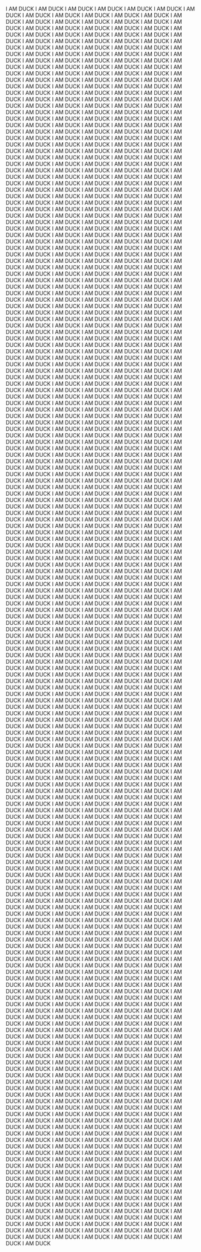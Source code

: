I AM DUCK I AM DUCK I AM DUCK I AM DUCK I AM DUCK I AM DUCK I AM DUCK I AM DUCK I AM DUCK I AM DUCK I AM DUCK I AM DUCK I AM DUCK I AM DUCK I AM DUCK I AM DUCK I AM DUCK I AM DUCK I AM DUCK I AM DUCK I AM DUCK I AM DUCK I AM DUCK I AM DUCK I AM DUCK I AM DUCK I AM DUCK I AM DUCK I AM DUCK I AM DUCK I AM DUCK I AM DUCK I AM DUCK I AM DUCK I AM DUCK I AM DUCK I AM DUCK I AM DUCK I AM DUCK I AM DUCK I AM DUCK I AM DUCK I AM DUCK I AM DUCK I AM DUCK I AM DUCK I AM DUCK I AM DUCK I AM DUCK I AM DUCK I AM DUCK I AM DUCK I AM DUCK I AM DUCK I AM DUCK I AM DUCK I AM DUCK I AM DUCK I AM DUCK I AM DUCK I AM DUCK I AM DUCK I AM DUCK I AM DUCK I AM DUCK I AM DUCK I AM DUCK I AM DUCK I AM DUCK I AM DUCK I AM DUCK I AM DUCK I AM DUCK I AM DUCK I AM DUCK I AM DUCK I AM DUCK I AM DUCK I AM DUCK I AM DUCK I AM DUCK I AM DUCK I AM DUCK I AM DUCK I AM DUCK I AM DUCK I AM DUCK I AM DUCK I AM DUCK I AM DUCK I AM DUCK I AM DUCK I AM DUCK I AM DUCK I AM DUCK I AM DUCK I AM DUCK I AM DUCK I AM DUCK I AM DUCK I AM DUCK I AM DUCK I AM DUCK I AM DUCK I AM DUCK I AM DUCK I AM DUCK I AM DUCK I AM DUCK I AM DUCK I AM DUCK I AM DUCK I AM DUCK I AM DUCK I AM DUCK I AM DUCK I AM DUCK I AM DUCK I AM DUCK I AM DUCK I AM DUCK I AM DUCK I AM DUCK I AM DUCK I AM DUCK I AM DUCK I AM DUCK I AM DUCK I AM DUCK I AM DUCK I AM DUCK I AM DUCK I AM DUCK I AM DUCK I AM DUCK I AM DUCK I AM DUCK I AM DUCK I AM DUCK I AM DUCK I AM DUCK I AM DUCK I AM DUCK I AM DUCK I AM DUCK I AM DUCK I AM DUCK I AM DUCK I AM DUCK I AM DUCK I AM DUCK I AM DUCK I AM DUCK I AM DUCK I AM DUCK I AM DUCK I AM DUCK I AM DUCK I AM DUCK I AM DUCK I AM DUCK I AM DUCK I AM DUCK I AM DUCK I AM DUCK I AM DUCK I AM DUCK I AM DUCK I AM DUCK I AM DUCK I AM DUCK I AM DUCK I AM DUCK I AM DUCK I AM DUCK I AM DUCK I AM DUCK I AM DUCK I AM DUCK I AM DUCK I AM DUCK I AM DUCK I AM DUCK I AM DUCK I AM DUCK I AM DUCK I AM DUCK I AM DUCK I AM DUCK I AM DUCK I AM DUCK I AM DUCK I AM DUCK I AM DUCK I AM DUCK I AM DUCK I AM DUCK I AM DUCK I AM DUCK I AM DUCK I AM DUCK I AM DUCK I AM DUCK I AM DUCK I AM DUCK I AM DUCK I AM DUCK I AM DUCK I AM DUCK I AM DUCK I AM DUCK I AM DUCK I AM DUCK I AM DUCK I AM DUCK I AM DUCK I AM DUCK I AM DUCK I AM DUCK I AM DUCK I AM DUCK I AM DUCK I AM DUCK I AM DUCK I AM DUCK I AM DUCK I AM DUCK I AM DUCK I AM DUCK I AM DUCK I AM DUCK I AM DUCK I AM DUCK I AM DUCK I AM DUCK I AM DUCK I AM DUCK I AM DUCK I AM DUCK I AM DUCK I AM DUCK I AM DUCK I AM DUCK I AM DUCK I AM DUCK I AM DUCK I AM DUCK I AM DUCK I AM DUCK I AM DUCK I AM DUCK I AM DUCK I AM DUCK I AM DUCK I AM DUCK I AM DUCK I AM DUCK I AM DUCK I AM DUCK I AM DUCK I AM DUCK I AM DUCK I AM DUCK I AM DUCK I AM DUCK I AM DUCK I AM DUCK I AM DUCK I AM DUCK I AM DUCK I AM DUCK I AM DUCK I AM DUCK I AM DUCK I AM DUCK I AM DUCK I AM DUCK I AM DUCK I AM DUCK I AM DUCK I AM DUCK I AM DUCK I AM DUCK I AM DUCK I AM DUCK I AM DUCK I AM DUCK I AM DUCK I AM DUCK I AM DUCK I AM DUCK I AM DUCK I AM DUCK I AM DUCK I AM DUCK I AM DUCK I AM DUCK I AM DUCK I AM DUCK I AM DUCK I AM DUCK I AM DUCK I AM DUCK I AM DUCK I AM DUCK I AM DUCK I AM DUCK I AM DUCK I AM DUCK I AM DUCK I AM DUCK I AM DUCK I AM DUCK I AM DUCK I AM DUCK I AM DUCK I AM DUCK I AM DUCK I AM DUCK I AM DUCK I AM DUCK I AM DUCK I AM DUCK I AM DUCK I AM DUCK I AM DUCK I AM DUCK I AM DUCK I AM DUCK I AM DUCK I AM DUCK I AM DUCK I AM DUCK I AM DUCK I AM DUCK I AM DUCK I AM DUCK I AM DUCK I AM DUCK I AM DUCK I AM DUCK I AM DUCK I AM DUCK I AM DUCK I AM DUCK I AM DUCK I AM DUCK I AM DUCK I AM DUCK I AM DUCK I AM DUCK I AM DUCK I AM DUCK I AM DUCK I AM DUCK I AM DUCK I AM DUCK I AM DUCK I AM DUCK I AM DUCK I AM DUCK I AM DUCK I AM DUCK I AM DUCK I AM DUCK I AM DUCK I AM DUCK I AM DUCK I AM DUCK I AM DUCK I AM DUCK I AM DUCK I AM DUCK I AM DUCK I AM DUCK I AM DUCK I AM DUCK I AM DUCK I AM DUCK I AM DUCK I AM DUCK I AM DUCK I AM DUCK I AM DUCK I AM DUCK I AM DUCK I AM DUCK I AM DUCK I AM DUCK I AM DUCK I AM DUCK I AM DUCK I AM DUCK I AM DUCK I AM DUCK I AM DUCK I AM DUCK I AM DUCK I AM DUCK I AM DUCK I AM DUCK I AM DUCK I AM DUCK I AM DUCK I AM DUCK I AM DUCK I AM DUCK I AM DUCK I AM DUCK I AM DUCK I AM DUCK I AM DUCK I AM DUCK I AM DUCK I AM DUCK I AM DUCK I AM DUCK I AM DUCK I AM DUCK I AM DUCK I AM DUCK I AM DUCK I AM DUCK I AM DUCK I AM DUCK I AM DUCK I AM DUCK I AM DUCK I AM DUCK I AM DUCK I AM DUCK I AM DUCK I AM DUCK I AM DUCK I AM DUCK I AM DUCK I AM DUCK I AM DUCK I AM DUCK I AM DUCK I AM DUCK I AM DUCK I AM DUCK I AM DUCK I AM DUCK I AM DUCK I AM DUCK I AM DUCK I AM DUCK I AM DUCK I AM DUCK I AM DUCK I AM DUCK I AM DUCK I AM DUCK I AM DUCK I AM DUCK I AM DUCK I AM DUCK I AM DUCK I AM DUCK I AM DUCK I AM DUCK I AM DUCK I AM DUCK I AM DUCK I AM DUCK I AM DUCK I AM DUCK I AM DUCK I AM DUCK I AM DUCK I AM DUCK I AM DUCK I AM DUCK I AM DUCK I AM DUCK I AM DUCK I AM DUCK I AM DUCK I AM DUCK I AM DUCK I AM DUCK I AM DUCK I AM DUCK I AM DUCK I AM DUCK I AM DUCK I AM DUCK I AM DUCK I AM DUCK I AM DUCK I AM DUCK I AM DUCK I AM DUCK I AM DUCK I AM DUCK I AM DUCK I AM DUCK I AM DUCK I AM DUCK I AM DUCK I AM DUCK I AM DUCK I AM DUCK I AM DUCK I AM DUCK I AM DUCK I AM DUCK I AM DUCK I AM DUCK I AM DUCK I AM DUCK I AM DUCK I AM DUCK I AM DUCK I AM DUCK I AM DUCK I AM DUCK I AM DUCK I AM DUCK I AM DUCK I AM DUCK I AM DUCK I AM DUCK I AM DUCK I AM DUCK I AM DUCK I AM DUCK I AM DUCK I AM DUCK I AM DUCK I AM DUCK I AM DUCK I AM DUCK I AM DUCK I AM DUCK I AM DUCK I AM DUCK I AM DUCK I AM DUCK I AM DUCK I AM DUCK I AM DUCK I AM DUCK I AM DUCK I AM DUCK I AM DUCK I AM DUCK I AM DUCK I AM DUCK I AM DUCK I AM DUCK I AM DUCK I AM DUCK I AM DUCK I AM DUCK I AM DUCK I AM DUCK I AM DUCK I AM DUCK I AM DUCK I AM DUCK I AM DUCK I AM DUCK I AM DUCK I AM DUCK I AM DUCK I AM DUCK I AM DUCK I AM DUCK I AM DUCK I AM DUCK I AM DUCK I AM DUCK I AM DUCK I AM DUCK I AM DUCK I AM DUCK I AM DUCK I AM DUCK I AM DUCK I AM DUCK I AM DUCK I AM DUCK I AM DUCK I AM DUCK I AM DUCK I AM DUCK I AM DUCK I AM DUCK I AM DUCK I AM DUCK I AM DUCK I AM DUCK I AM DUCK I AM DUCK I AM DUCK I AM DUCK I AM DUCK I AM DUCK I AM DUCK I AM DUCK I AM DUCK I AM DUCK I AM DUCK I AM DUCK I AM DUCK I AM DUCK I AM DUCK I AM DUCK I AM DUCK I AM DUCK I AM DUCK I AM DUCK I AM DUCK I AM DUCK I AM DUCK I AM DUCK I AM DUCK I AM DUCK I AM DUCK I AM DUCK I AM DUCK I AM DUCK I AM DUCK I AM DUCK I AM DUCK I AM DUCK I AM DUCK I AM DUCK I AM DUCK I AM DUCK I AM DUCK I AM DUCK I AM DUCK I AM DUCK I AM DUCK I AM DUCK I AM DUCK I AM DUCK I AM DUCK I AM DUCK I AM DUCK I AM DUCK I AM DUCK I AM DUCK I AM DUCK I AM DUCK I AM DUCK I AM DUCK I AM DUCK I AM DUCK I AM DUCK I AM DUCK I AM DUCK I AM DUCK I AM DUCK I AM DUCK I AM DUCK I AM DUCK I AM DUCK I AM DUCK I AM DUCK I AM DUCK I AM DUCK I AM DUCK I AM DUCK I AM DUCK I AM DUCK I AM DUCK I AM DUCK I AM DUCK I AM DUCK I AM DUCK I AM DUCK I AM DUCK I AM DUCK I AM DUCK I AM DUCK I AM DUCK I AM DUCK I AM DUCK I AM DUCK I AM DUCK I AM DUCK I AM DUCK I AM DUCK I AM DUCK I AM DUCK I AM DUCK I AM DUCK I AM DUCK I AM DUCK I AM DUCK I AM DUCK I AM DUCK I AM DUCK I AM DUCK I AM DUCK I AM DUCK I AM DUCK I AM DUCK I AM DUCK I AM DUCK I AM DUCK I AM DUCK I AM DUCK I AM DUCK I AM DUCK I AM DUCK I AM DUCK I AM DUCK I AM DUCK I AM DUCK I AM DUCK I AM DUCK I AM DUCK I AM DUCK I AM DUCK I AM DUCK I AM DUCK I AM DUCK I AM DUCK I AM DUCK I AM DUCK I AM DUCK I AM DUCK I AM DUCK I AM DUCK I AM DUCK I AM DUCK I AM DUCK I AM DUCK I AM DUCK I AM DUCK I AM DUCK I AM DUCK I AM DUCK I AM DUCK I AM DUCK I AM DUCK I AM DUCK I AM DUCK I AM DUCK I AM DUCK I AM DUCK I AM DUCK I AM DUCK I AM DUCK I AM DUCK I AM DUCK I AM DUCK I AM DUCK I AM DUCK I AM DUCK I AM DUCK I AM DUCK I AM DUCK I AM DUCK I AM DUCK I AM DUCK I AM DUCK I AM DUCK I AM DUCK I AM DUCK I AM DUCK I AM DUCK I AM DUCK I AM DUCK I AM DUCK I AM DUCK I AM DUCK I AM DUCK I AM DUCK I AM DUCK I AM DUCK I AM DUCK I AM DUCK I AM DUCK I AM DUCK I AM DUCK I AM DUCK I AM DUCK I AM DUCK I AM DUCK I AM DUCK I AM DUCK I AM DUCK I AM DUCK I AM DUCK I AM DUCK I AM DUCK I AM DUCK I AM DUCK I AM DUCK I AM DUCK I AM DUCK I AM DUCK I AM DUCK I AM DUCK I AM DUCK I AM DUCK I AM DUCK I AM DUCK I AM DUCK I AM DUCK I AM DUCK I AM DUCK I AM DUCK I AM DUCK I AM DUCK I AM DUCK I AM DUCK I AM DUCK I AM DUCK I AM DUCK I AM DUCK I AM DUCK I AM DUCK I AM DUCK I AM DUCK I AM DUCK I AM DUCK I AM DUCK I AM DUCK I AM DUCK I AM DUCK I AM DUCK I AM DUCK I AM DUCK I AM DUCK I AM DUCK I AM DUCK I AM DUCK I AM DUCK I AM DUCK I AM DUCK I AM DUCK I AM DUCK I AM DUCK I AM DUCK I AM DUCK I AM DUCK I AM DUCK I AM DUCK I AM DUCK I AM DUCK I AM DUCK I AM DUCK I AM DUCK I AM DUCK I AM DUCK I AM DUCK I AM DUCK I AM DUCK I AM DUCK I AM DUCK I AM DUCK I AM DUCK I AM DUCK I AM DUCK I AM DUCK I AM DUCK I AM DUCK I AM DUCK I AM DUCK I AM DUCK I AM DUCK I AM DUCK I AM DUCK I AM DUCK I AM DUCK I AM DUCK I AM DUCK I AM DUCK I AM DUCK I AM DUCK I AM DUCK I AM DUCK I AM DUCK I AM DUCK I AM DUCK I AM DUCK I AM DUCK I AM DUCK I AM DUCK I AM DUCK I AM DUCK I AM DUCK I AM DUCK I AM DUCK I AM DUCK I AM DUCK I AM DUCK I AM DUCK I AM DUCK I AM DUCK I AM DUCK I AM DUCK I AM DUCK I AM DUCK I AM DUCK I AM DUCK I AM DUCK I AM DUCK I AM DUCK I AM DUCK I AM DUCK I AM DUCK I AM DUCK I AM DUCK I AM DUCK I AM DUCK I AM DUCK I AM DUCK I AM DUCK I AM DUCK I AM DUCK I AM DUCK I AM DUCK I AM DUCK I AM DUCK I AM DUCK I AM DUCK I AM DUCK I AM DUCK I AM DUCK I AM DUCK I AM DUCK I AM DUCK I AM DUCK I AM DUCK I AM DUCK I AM DUCK I AM DUCK I AM DUCK I AM DUCK I AM DUCK I AM DUCK I AM DUCK I AM DUCK I AM DUCK I AM DUCK I AM DUCK I AM DUCK I AM DUCK I AM DUCK I AM DUCK I AM DUCK I AM DUCK I AM DUCK I AM DUCK I AM DUCK I AM DUCK I AM DUCK I AM DUCK I AM DUCK I AM DUCK I AM DUCK I AM DUCK I AM DUCK I AM DUCK I AM DUCK I AM DUCK I AM DUCK I AM DUCK I AM DUCK I AM DUCK I AM DUCK I AM DUCK I AM DUCK I AM DUCK I AM DUCK I AM DUCK I AM DUCK I AM DUCK I AM DUCK I AM DUCK I AM DUCK I AM DUCK I AM DUCK I AM DUCK I AM DUCK I AM DUCK I AM DUCK I AM DUCK I AM DUCK I AM DUCK I AM DUCK I AM DUCK I AM DUCK I AM DUCK I AM DUCK I AM DUCK I AM DUCK I AM DUCK I AM DUCK I AM DUCK I AM DUCK I AM DUCK I AM DUCK I AM DUCK I AM DUCK I AM DUCK I AM DUCK I AM DUCK I AM DUCK I AM DUCK I AM DUCK I AM DUCK I AM DUCK I AM DUCK I AM DUCK I AM DUCK I AM DUCK I AM DUCK I AM DUCK I AM DUCK I AM DUCK I AM DUCK I AM DUCK I AM DUCK I AM DUCK I AM DUCK I AM DUCK I AM DUCK I AM DUCK I AM DUCK I AM DUCK I AM DUCK I AM DUCK I AM DUCK I AM DUCK I AM DUCK I AM DUCK I AM DUCK I AM DUCK I AM DUCK I AM DUCK I AM DUCK I AM DUCK I AM DUCK I AM DUCK I AM DUCK I AM DUCK I AM DUCK I AM DUCK I AM DUCK I AM DUCK I AM DUCK I AM DUCK I AM DUCK I AM DUCK I AM DUCK I AM DUCK I AM DUCK I AM DUCK I AM DUCK I AM DUCK I AM DUCK I AM DUCK I AM DUCK I AM DUCK I AM DUCK I AM DUCK I AM DUCK I AM DUCK I AM DUCK I AM DUCK I AM DUCK I AM DUCK I AM DUCK I AM DUCK I AM DUCK I AM DUCK I AM DUCK I AM DUCK I AM DUCK I AM DUCK I AM DUCK I AM DUCK I AM DUCK I AM DUCK I AM DUCK I AM DUCK I AM DUCK I AM DUCK I AM DUCK I AM DUCK I AM DUCK I AM DUCK I AM DUCK I AM DUCK I AM DUCK I AM DUCK I AM DUCK I AM DUCK I AM DUCK I AM DUCK I AM DUCK I AM DUCK I AM DUCK I AM DUCK I AM DUCK I AM DUCK I AM DUCK I AM DUCK I AM DUCK I AM DUCK I AM DUCK I AM DUCK I AM DUCK I AM DUCK I AM DUCK I AM DUCK I AM DUCK I AM DUCK I AM DUCK I AM DUCK I AM DUCK I AM DUCK I AM DUCK I AM DUCK I AM DUCK I AM DUCK I AM DUCK I AM DUCK I AM DUCK I AM DUCK I AM DUCK I AM DUCK I AM DUCK I AM DUCK I AM DUCK I AM DUCK I AM DUCK I AM DUCK I AM DUCK I AM DUCK I AM DUCK I AM DUCK I AM DUCK I AM DUCK I AM DUCK I AM DUCK I AM DUCK I AM DUCK 
